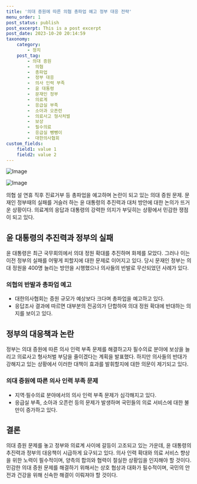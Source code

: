 ```yaml
---
title: '의대 증원에 따른 의협 총파업 예고 정부 대응 전략'
menu_order: 1
post_status: publish
post_excerpt: This is a post excerpt
post_date: 2023-10-20 20:14:59
taxonomy:
    category:
        - 정치
    post_tag:
        - 의대 증원
        -  의협
        -  총파업
        -  정부 대응
        -  의사 인력 부족
        -  윤 대통령
        -  문재인 정부
        -  의료계
        -  응급실 부족
        -  소아과 오픈런
        -  의료사고 형사처벌
        -  보상
        -  필수의료
        -  응급실 뺑뺑이
        -  대한의사협회
custom_fields:
    field1: value 1
    field2: value 2
---
```


![Image](https://imgnews.pstatic.net/image/082/2024/02/07/0001254745_001_20240207124701145.jpg?type=w647)

![Image](https://imgnews.pstatic.net/image/082/2024/02/07/0001254745_002_20240207124701209.jpg?type=w647)


의협 설 연휴 직후 진료거부 등 총파업을 예고하며 논란이 되고 있는 의대 증원 문제. 문재인 정부때의 실패를 거슬러 하는 윤 대통령의 추진력과 대처 방안에 대한 논의가 뜨거운 상황이다. 의료계의 응답과 대통령의 강력한 의지가 부딪히는 상황에서 민감한 쟁점이 되고 있다.

## 윤 대통령의 추진력과 정부의 실패

윤 대통령은 최근 국무회의에서 의대 정원 확대를 추진하며 화제를 모았다. 그러나 이는 이전 정부의 실패를 어떻게 피할지에 대한 문제로 이어지고 있다. 당시 문재인 정부는 의대 정원을 400명 늘리는 방안을 시행했으나 의사들의 반발로 무산되었던 사례가 있다.

### 의협의 반발과 총파업 예고

- 대한의사협회는 증원 규모가 예상보다 크다며 총파업을 예고하고 있다.
- 응답조사 결과에 따르면 대부분의 전공의가 단합하여 의대 정원 확대에 반대하는 의지를 보이고 있다.

## 정부의 대응책과 논란

정부는 의대 증원에 따른 의사 인력 부족 문제를 해결하고자 필수의료 분야에 보상을 늘리고 의료사고 형사처벌 부담을 줄이겠다는 계획을 발표했다. 하지만 의사들의 반대가 강해지고 있는 상황에서 이러한 대책이 효과를 발휘할지에 대한 의문이 제기되고 있다.

### 의대 증원에 따른 의사 인력 부족 문제

- 지역·필수의료 분야에서의 의사 인력 부족 문제가 심각해지고 있다.
- 응급실 부족, 소아과 오픈런 등의 문제가 발생하며 국민들의 의료 서비스에 대한 불만이 증가하고 있다.

## 결론

의대 증원 문제를 놓고 정부와 의료계 사이에 갈등이 고조되고 있는 가운데, 윤 대통령의 추진력과 정부의 대응책이 시급하게 요구되고 있다. 의사 인력 확대와 의료 서비스 향상을 위한 노력이 필수적이며, 양측의 합의와 협력이 절실한 상황임을 인지해야 할 것이다. 민감한 의대 증원 문제를 해결하기 위해서는 상호 협상과 대화가 필수적이며, 국민의 안전과 건강을 위해 신속한 해결이 이뤄져야 할 것이다.
